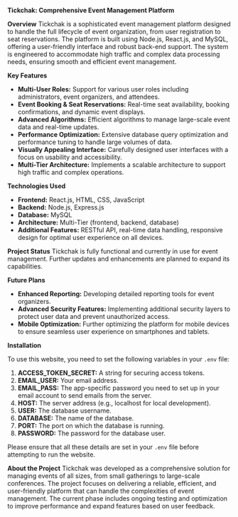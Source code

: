 __Tickchak: Comprehensive Event Management Platform__

__Overview__
Tickchak is a sophisticated event management platform designed to handle the full lifecycle of event organization, from user registration to seat reservations. The platform is built using Node.js, React.js, and MySQL, offering a user-friendly interface and robust back-end support. The system is engineered to accommodate high traffic and complex data processing needs, ensuring smooth and efficient event management.

__Key Features__
- **Multi-User Roles:** Support for various user roles including administrators, event organizers, and attendees.
- **Event Booking & Seat Reservations:** Real-time seat availability, booking confirmations, and dynamic event displays.
- **Advanced Algorithms:** Efficient algorithms to manage large-scale event data and real-time updates.
- **Performance Optimization:** Extensive database query optimization and performance tuning to handle large volumes of data.
- **Visually Appealing Interface:** Carefully designed user interfaces with a focus on usability and accessibility.
- **Multi-Tier Architecture:** Implements a scalable architecture to support high traffic and complex operations.

__Technologies Used__
- **Frontend:** React.js, HTML, CSS, JavaScript
- **Backend:** Node.js, Express.js
- **Database:** MySQL
- **Architecture:** Multi-Tier (frontend, backend, database)
- **Additional Features:** RESTful API, real-time data handling, responsive design for optimal user experience on all devices.

__Project Status__
Tickchak is fully functional and currently in use for event management. Further updates and enhancements are planned to expand its capabilities.

__Future Plans__
- **Enhanced Reporting:** Developing detailed reporting tools for event organizers.
- **Advanced Security Features:** Implementing additional security layers to protect user data and prevent unauthorized access.
- **Mobile Optimization:** Further optimizing the platform for mobile devices to ensure seamless user experience on smartphones and tablets.

__Installation__

To use this website, you need to set the following variables in your `.env` file:

1. **ACCESS_TOKEN_SECRET:** A string for securing access tokens.
2. **EMAIL_USER:** Your email address.
3. **EMAIL_PASS:** The app-specific password you need to set up in your email account to send emails from the server.
4. **HOST:** The server address (e.g., localhost for local development).
5. **USER:** The database username.
6. **DATABASE:** The name of the database.
7. **PORT:** The port on which the database is running.
8. **PASSWORD:** The password for the database user.

Please ensure that all these details are set in your `.env` file before attempting to run the website.

__About the Project__
Tickchak was developed as a comprehensive solution for managing events of all sizes, from small gatherings to large-scale conferences. The project focuses on delivering a reliable, efficient, and user-friendly platform that can handle the complexities of event management. The current phase includes ongoing testing and optimization to improve performance and expand features based on user feedback.
